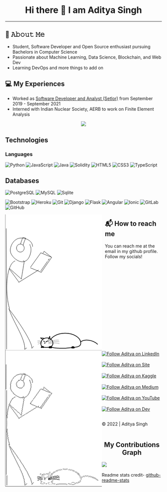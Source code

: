 <h1 align="center">Hi there 👋 I am Aditya Singh</h1>
<hr>

<!-- - 🔭 I’m currently working on ...
- 🌱 I’m currently learning ...
- 👯 I’m looking to collaborate on ...
- 🤔 I’m looking for help with ...
- 💬 Ask me about ...
- 📫 How to reach me: ...
- 😄 Pronouns: ...
- ⚡ Fun fact: ... -->

## :book: 𝙰𝚋𝚘𝚞𝚝 𝙼𝚎
- Student, Software Developer and Open Source enthusiast pursuing Bachelors in Computer Science
- Passionate about Machine Learning, Data Science, Blockchain, and Web Dev
- Learning DevOps and more things to add on

## :computer: My Experiences
- Worked as [Software Developer and Analyst (Setlor)](https://www.setlor.com/) from September 2019 - September 2021
- Interned with Indian Nuclear Society, AERB to work on Finite Element Analysis

<!-- ![Aditya's GitHub stats](https://github-readme-stats.vercel.app/api?username=aditya172926&show_icons=true&theme=tokyonight) -->

<p align='center'>
  <a href="#"><img src="https://github-readme-stats.vercel.app/api?username=aditya172926&show_icons=true&count_private=true&theme=tokyonight"></a>
</p>

## Technologies
### Languages
![Python](https://img.shields.io/badge/-Python-black?style=flat-square&logo=Python)
![JavaScript](https://img.shields.io/badge/-JavaScript-black?style=flat-square&logo=javascript)
![Java](https://img.shields.io/badge/-java-E34A86?style=flat-square&logo=java)
![Solidity](https://img.shields.io/badge/-Solidity-black?style=flat-square&logo=Solidity)
![HTML5](https://img.shields.io/badge/-HTML5-E34F26?style=flat-square&logo=html5&logoColor=white)
![CSS3](https://img.shields.io/badge/-CSS3-1572B6?style=flat-square&logo=css3)
![TypeScript](https://img.shields.io/badge/-TypeScript-white?style=flat-square&logo=typescript)

## Databases
![PostgreSQL](https://img.shields.io/badge/-PostgreSQL-black?style=flat-square&logo=postgresql)
![MySQL](https://img.shields.io/badge/-MySQL-black?style=flat-square&logo=mysql)
![Sqlite](https://img.shields.io/badge/-sqlite-black?style=flat-square&logo=sqlite)

![Bootstrap](https://img.shields.io/badge/-Bootstrap-563D7C?style=flat-square&logo=bootstrap)
![Heroku](https://img.shields.io/badge/-Heroku-430098?style=flat-square&logo=heroku)
![Git](https://img.shields.io/badge/-Git-black?style=flat-square&logo=git)
![Django](https://img.shields.io/badge/-Django-darkgreen?style=flat-square&logo=Django)
![Flask](https://img.shields.io/badge/-Flask-black?style=flat-square&logo=Flask)
![Angular](https://img.shields.io/badge/-Angular-red?style=flat-square&logo=Angular)
![Ionic](https://img.shields.io/badge/-Ionic-black?style=flat-square&logo=Ionic)
![GitLab](https://img.shields.io/badge/-GitLab-FCA121?style=flat-square&logo=gitlab)
![GitHub](https://img.shields.io/badge/-GitHub-181717?style=flat-square&logo=github)



<img align="left" style="padding-right:10px;" src = "https://github.com/aditya172926/aditya172926/blob/main/gif_light_mode.gif#gh-light-mode-only"/>
<img align="left" padding-right=10px; src = "https://github.com/aditya172926/aditya172926/blob/main/gif_dark.gif#gh-dark-mode-only"/>
<!--   ![Gif_light_mode](https://github.com/aditya172926/aditya172926/blob/main/gif_light_mode.gif#gh-light-mode-only)
![Gif_dark_mode](https://github.com/aditya172926/aditya172926/blob/main/gif_dark.gif#gh-dark-mode-only)  -->
  
## :mailbox_with_mail: How to reach me
You can reach me at the email in my github profile. Follow my socials!<br><br>
[<img src="https://img.shields.io/badge/LinkedIn-0077B5?style=for-the-badge&logo=linkedin&logoColor=white" height="40em" align="center" alt="Follow Aditya on LinkedIn" title="Follow Aditya on LinkedIn"/>](https://www.linkedin.com/in/aditya-26/) <br><br>
[<img src="https://img.shields.io/badge/website-000000?style=for-the-badge&logo=About.me&logoColor=white" height="40em" padding="5%" align="center" alt="Follow Aditya on Site" title="Follow Aditya on site"/>](https://aditya26sg.pythonanywhere.com/) <br><br>
[<img src="https://img.shields.io/badge/Kaggle-20BEFF?style=for-the-badge&logo=Kaggle&logoColor=white" height="40em" padding="5%" align="center" alt="Follow Aditya on Kaggle" title="Follow Aditya on Kaggle"/>](https://www.kaggle.com/aditya26sg)<br><br>
[<img src="https://img.shields.io/badge/Medium-12100E?style=for-the-badge&logo=medium&logoColor=white" height="40em" padding="5%" align="center" alt="Follow Aditya on Medium" title="Follow Aditya on Medium"/>](https://medium.com/@aditya26sg)<br><br>
[<img src="https://img.shields.io/badge/YouTube-FF0000?style=for-the-badge&logo=youtube&logoColor=white" height="40em" padding="5%" align="center" alt="Follow Aditya on YouTube" title="Subscribe to YouTube"/>](https://www.youtube.com/channel/UC_Uf_dG5U5dd7FWpL7NA2GQ)<br><br>
[<img src="https://img.shields.io/badge/dev.to-0A0A0A?style=for-the-badge&logo=devdotto&logoColor=white" height="40em" padding="5%" align="center" alt="Follow Aditya on Dev" title="Follow Aditya on Dev"/>](https://dev.to/aditya172926)

<br>
© 2022 | Aditya Singh
<br><br>

<h2 align="center">My Contributions Graph</h2>

![](https://activity-graph.herokuapp.com/graph?username=aditya172926&theme=xcode)


Readme stats credit- [github-readme-stats](https://github.com/anuraghazra/github-readme-stats)

